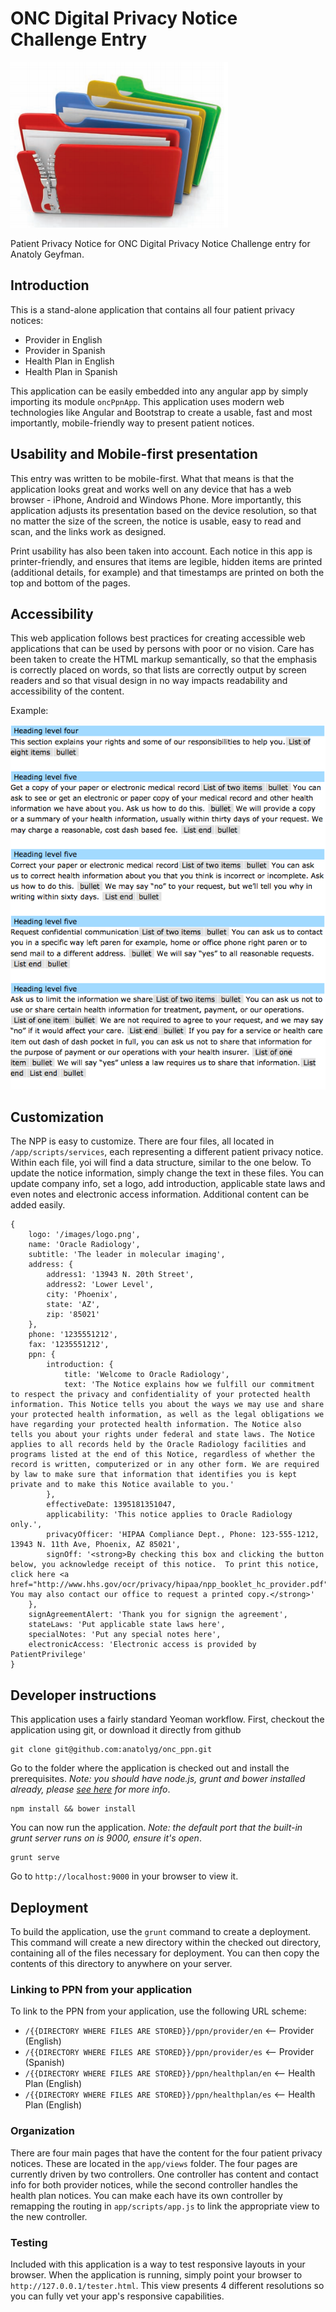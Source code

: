 ONC Digital Privacy Notice Challenge Entry
=======

<img src="folders.png"/> 

Patient Privacy Notice for ONC Digital Privacy Notice Challenge entry for Anatoly Geyfman.

## Introduction

This is a stand-alone application that contains all four patient privacy notices:

 * Provider in English
 * Provider in Spanish
 * Health Plan in English
 * Health Plan in Spanish
 
This application can be easily embedded into any angular app by simply importing its module `oncPpnApp`. This application uses modern web technologies like Angular and Bootstrap to create a usable, fast and most importantly, mobile-friendly way to present patient notices.

## Usability and Mobile-first presentation

This entry was written to be mobile-first. What that means is that the application looks great and works well on any device that has a web browser - iPhone, Android and Windows Phone. More importantly, this application adjusts its presentation based on the device resolution, so that no matter the size of the screen, the notice is usable, easy to read and scan, and the links work as designed.

Print usability has also been taken into account. Each notice in this app is printer-friendly, and ensures that items are legible, hidden items are printed (additional details, for example) and that timestamps are printed on both the top and bottom of the pages.

## Accessibility

This web application follows best practices for creating accessible web applications that can be used by persons with poor or no vision. Care has been taken to create the HTML markup semantically, so that the emphasis is correctly placed on words, so that lists are correctly output by screen readers and so that visual design in no way impacts readability and accessibility of the content. 

Example:

<img src="fang_output.png"/>

## Customization

The NPP is easy to customize. There are four files, all located in `/app/scripts/services`, each representing a different
patient privacy notice. Within each file, yoi will find a data structure, similar to the one below. To update the notice
information, simply change the text in these files. You can update company info, set a logo, add introduction, applicable
state laws and even notes and electronic access information. Additional content can be added easily.

    {
        logo: '/images/logo.png',
        name: 'Oracle Radiology',
        subtitle: 'The leader in molecular imaging',
        address: {
            address1: '13943 N. 20th Street',
            address2: 'Lower Level',
            city: 'Phoenix',
            state: 'AZ',
            zip: '85021'
        },
        phone: '1235551212',
        fax: '1235551212',
        ppn: {
            introduction: {
                title: 'Welcome to Oracle Radiology',
                text: 'The Notice explains how we fulfill our commitment to respect the privacy and confidentiality of your protected health information. This Notice tells you about the ways we may use and share your protected health information, as well as the legal obligations we have regarding your protected health information. The Notice also tells you about your rights under federal and state laws. The Notice applies to all records held by the Oracle Radiology facilities and programs listed at the end of this Notice, regardless of whether the record is written, computerized or in any other form. We are required by law to make sure that information that identifies you is kept private and to make this Notice available to you.'
            },
            effectiveDate: 1395181351047,
            applicability: 'This notice applies to Oracle Radiology only.',
            privacyOfficer: 'HIPAA Compliance Dept., Phone: 123-555-1212, 13943 N. 11th Ave, Phoenix, AZ 85021',
            signOff: '<strong>By checking this box and clicking the button below, you acknowledge receipt of this notice.  To print this notice, click here <a href="http://www.hhs.gov/ocr/privacy/hipaa/npp_booklet_hc_provider.pdf">hardcopy</a>.  You may also contact our office to request a printed copy.</strong>'
        },
        signAgreementAlert: 'Thank you for signign the agreement',
        stateLaws: 'Put applicable state laws here',
        specialNotes: 'Put any special notes here',
        electronicAccess: 'Electronic access is provided by PatientPrivilege'
    }

## Developer instructions

This application uses a fairly standard Yeoman workflow. First, checkout the application using git, or download it directly from github

    git clone git@github.com:anatolyg/onc_ppn.git
    
Go to the folder where the application is checked out and install the prerequisites. *Note: you should have node.js, grunt and bower installed already, please [see here](http://yeoman.io/index.html) for more info*.

    npm install && bower install
    
You can now run the application. *Note: the default port that the built-in grunt server runs on is 9000, ensure it's open*.

    grunt serve
    
Go to `http://localhost:9000` in your browser to view it.

## Deployment

To build the application, use the `grunt` command to create a deployment. This command will create a new directory within
the checked out directory, containing all of the files necessary for deployment. You can then copy the contents of this
directory to anywhere on your server.

### Linking to PPN from your application

To link to the PPN from your application, use the following URL scheme:

 * `/{{DIRECTORY WHERE FILES ARE STORED}}/ppn/provider/en` <-- Provider (English)
 * `/{{DIRECTORY WHERE FILES ARE STORED}}/ppn/provider/es` <-- Provider (Spanish)
 * `/{{DIRECTORY WHERE FILES ARE STORED}}/ppn/healthplan/en` <-- Health Plan (English)
 * `/{{DIRECTORY WHERE FILES ARE STORED}}/ppn/healthplan/es` <-- Health Plan (English)

### Organization

There are four main pages that have the content for the four patient privacy notices. These are located in the `app/views` folder. The four pages are currently driven by two controllers. One controller has content and contact info for both provider notices, while the second controller handles the health plan notices. You can make each have its own controller by remapping the routing in `app/scripts/app.js` to link the appropriate view to the new controller.

### Testing

Included with this application is a way to test responsive layouts in your browser. When the application is running, simply point your browser to `http://127.0.0.1/tester.html`. This view presents 4 different resolutions so you can fully vet your app's responsive capabilities.
   


